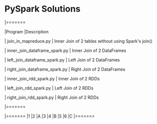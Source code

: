 # PySpark Solutions


|=======

|Program 
|Description

| join_in_mapreduce.py
| Inner Join of 2 tables without using Spark's join()

| inner_join_dataframe_spark.py
| Inner Join of 2 DataFrames

| left_join_dataframe_spark.py
| Left Join of 2 DataFrames

| right_join_dataframe_spark.py
| Right Join of 2 DataFrames

| inner_join_rdd_spark.py
| Inner Join of 2 RDDs

| left_join_rdd_spark.py
| Left Join of 2 RDDs

| right_join_rdd_spark.py
| Right Join of 2 RDDs

|=======


|=======
|1 |2 |A
|3 |4 |B
|5 |6 |C
|=======